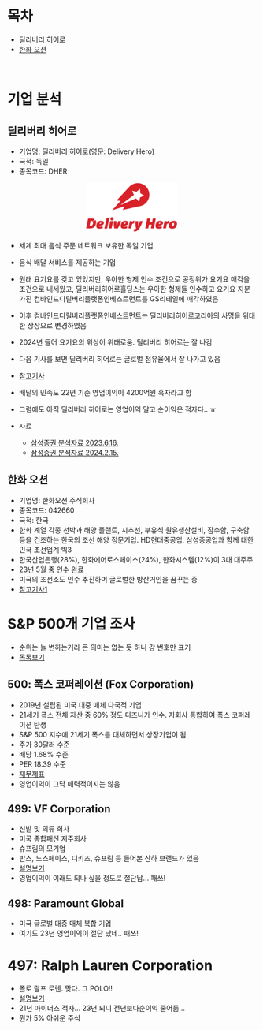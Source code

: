 # 목차
- [딜리버리 히어로](#딜리버리-히어로)
- [한화 오션](#한화-오션)

<br>


# 기업 분석
## 딜리버리 히어로
- 기업명: 딜리버리 히어로(영문: Delivery Hero)
- 국적: 독일
- 종목코드: DHER
<p align="center">
  <img src="../images/corp/dher.webp" height="100" style="text-align:center">
</p<br>

- 세계 최대 음식 주문 네트워크 보유한 독일 기업
- 음식 배달 서비스를 제공하는 기업
- 원래 요기요를 갖고 있었지만, 우아한 형제 인수 조건으로 공정위가 요기요 매각을 조건으로 내세웠고, 딜리버리히어로홀딩스는 우아한 형제들 인수하고 요기요 지분 가진 컴바인드디릴버리플랫폼인베스트먼트를 GS리테일에 매각하였음
- 이후 컴바인드디릴버리플랫폼인베스트먼트는 딜리버리히어로코리아의 사명을 위대한 상상으로 변경하였음
- 2024년 들어 요기요의 위상이 위태로움. 딜리버리 히어로는 잘 나감
- 다음 기사를 보면 딜리버리 히어로는 글로벌 점유율에서 잘 나가고 있음
- [참고기사](https://www.sedaily.com/NewsView/29SAMJ3XSU)
- 배달의 민족도 22년 기준 영업이익이 4200억원 흑자라고 함
- 그럼에도 아직 딜리버리 히어로는 영업이익 말고 순이익은 적자다.. ㅠ

- 자료
  - [삼성증권 분석자료 2023.6.16.](https://www.samsungpop.com/common.do?cmd=down&contentType=application/pdf&inlineYn=Y&saveKey=research.pdf&fileName=3010/2023061615583591K_02_02.pdf)
  - [삼성증권 분석자료 2024.2.15.](https://www.samsungpop.com/common.do?cmd=down&contentType=application/pdf&inlineYn=Y&saveKey=research.pdf&fileName=3010/2024021512150424K_02_03.pdf)

 ## 한화 오션
 - 기업명: 한화오션 주식회사
 - 종목코드: 042660
 - 국적: 한국
 - 한화 계열 각종 선박과 해양 플랜트, 시추선, 부유식 원유생산설비, 잠수함, 구축함 등을 건조하는 한국의 조선 해양 정문기업. HD현대중공업, 삼성중공업과 함께 대한민국 조선업계 빅3
 - 한국산업은행(28%), 한화에어로스페이스(24%), 한화시스템(12%)이 3대 대주주
 - 23년 5월 중 인수 완료
 - 미국의 조선소도 인수 추진하며 글로벌한 방산거인을 꿈꾸는 중
 - [참고기사1](https://www.fortunekorea.co.kr/news/articleView.html?idxno=35959)



 # S&P 500개 기업 조사
- 순위는 늘 변하는거라 큰 의미는 없는 듯 하니 걍 번호만 표기
- [목록보기](https://www.slickcharts.com/sp500)

## 500: 폭스 코퍼레이션 (Fox Corporation)
- 2019년 설립된 미국 대중 매체 다국적 기업
- 21세기 폭스 전체 자산 중 60% 정도 디즈니가 인수. 자회사 통합하여 폭스 코퍼레이션 탄생
- S&P 500 지수에 21세기 폭스를 대체하면서 상장기업이 됨
- 주가 30달러 수준
- 배당 1.68% 수준
- PER 18.39 수준
- [재무제표](https://kr.investing.com/equities/fox-corp-financial-summary)
- 영업이익이 그닥 매력적이지는 않음

## 499: VF Corporation
- 신발 및 의류 회사
- 미국 종합패션 지주회사
- 슈프림의 모기업
- 반스, 노스페이스, 디키즈, 슈프림 등 들어본 산하 브랜드가 있음
- [설명보기](https://namu.wiki/w/VF%20%EC%BD%94%ED%8D%BC%EB%A0%88%EC%9D%B4%EC%85%98)
- 영업이익이 이래도 되나 싶을 정도로 절단남... 패쓰!

## 498: Paramount Global
- 미국 글로벌 대중 매체 복합 기업
- 여기도 23년 영업이익이 절단 났네.. 패쓰!

# 497: Ralph Lauren Corporation
- 폴로 랄프 로렌. 맞다. 그 POLO!!
- [설명보기](https://kr.investing.com/equities/polo-ralph-laur-financial-summary)
- 21년 마이너스 적자... 23년 되니 전년보다순이익 줄어듦...
- 뭔가 5% 아쉬운 주식